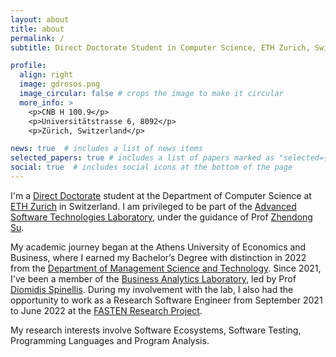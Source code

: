 ```yaml
---
layout: about
title: about
permalink: /
subtitle: Direct Doctorate Student in Computer Science, ETH Zurich, Switzerland

profile:
  align: right
  image: gdrosos.png
  image_circular: false # crops the image to make it circular
  more_info: >
    <p>CNB H 100.9</p>
    <p>Universitätstrasse 6, 8092</p>
    <p>Zürich, Switzerland</p>

news: true  # includes a list of news items
selected_papers: true # includes a list of papers marked as "selected={true}"
social: true  # includes social icons at the bottom of the page
---
```


I'm a [Direct Doctorate](https://inf.ethz.ch/doctorate/direct-doctorate-computer-science.html) student at the Department of Computer Science at [ETH Zurich](https://ethz.ch/en.html) in Switzerland. I am privileged to be part of the [Advanced Software Technologies Laboratory](https://ast.ethz.ch/), under the guidance of Prof [Zhendong Su](https://people.inf.ethz.ch/suz/).

My academic journey began at the Athens University of Economics and Business, where I earned my Bachelor’s Degree with distinction in 2022 from the [Department of Management Science and Technology](https://www.dept.aueb.gr/en/dmst). Since 2021, I've been a member of the [Business Analytics Laboratory](https://www.balab.aueb.gr/index.html), led by Prof [Diomidis Spinellis](https://www2.dmst.aueb.gr/dds/index.en.html).
During my involvement with the lab, I also had the opportunity to work as a Research Software Engineer from September 2021 to June 2022 at the [FASTEN Research Project](https://www.fasten-project.eu/view/Main/).

My research interests involve Software Ecosystems, Software Testing, Programming Languages and Program Analysis.
